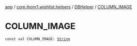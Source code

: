 [app](../../index.md) / [com.jhonr1.wishlist.helpers](../index.md) / [DBHelper](index.md) / [COLUMN_IMAGE](./-c-o-l-u-m-n_-i-m-a-g-e.md)

# COLUMN_IMAGE

`const val COLUMN_IMAGE: `[`String`](https://kotlinlang.org/api/latest/jvm/stdlib/kotlin/-string/index.html)